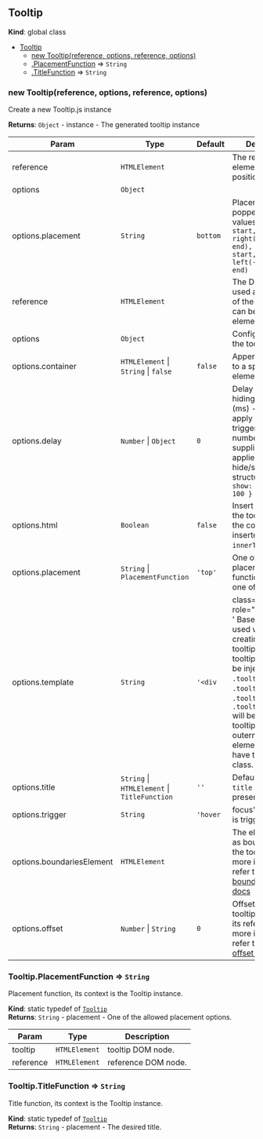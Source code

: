 <a name="Tooltip"></a>

## Tooltip
**Kind**: global class  

* [Tooltip](#Tooltip)
    * [new Tooltip(reference, options, reference, options)](#new_Tooltip_new)
    * [.PlacementFunction](#Tooltip.PlacementFunction) ⇒ <code>String</code>
    * [.TitleFunction](#Tooltip.TitleFunction) ⇒ <code>String</code>

<a name="new_Tooltip_new"></a>

### new Tooltip(reference, options, reference, options)
Create a new Tooltip.js instance

**Returns**: <code>Object</code> - instance - The generated tooltip instance  

| Param | Type | Default | Description |
| --- | --- | --- | --- |
| reference | <code>HTMLElement</code> |  | The reference element used to position the tooltip |
| options | <code>Object</code> |  |  |
| options.placement | <code>String</code> | <code>bottom</code> | Placement of the popper accepted values: `top(-start, -end), right(-start, -end), bottom(-start, -right),      left(-start, -end)` |
| reference | <code>HTMLElement</code> |  | The DOM node used as reference of the tooltip (it can be a jQuery element). |
| options | <code>Object</code> |  | Configuration of the tooltip |
| options.container | <code>HTMLElement</code> &#124; <code>String</code> &#124; <code>false</code> | <code>false</code> | Append the tooltip to a specific element. |
| options.delay | <code>Number</code> &#124; <code>Object</code> | <code>0</code> | Delay showing and hiding the tooltip (ms) - does not apply to manual trigger type.      If a number is supplied, delay is applied to both hide/show.      Object structure is: `{ show: 500, hide: 100 }` |
| options.html | <code>Boolean</code> | <code>false</code> | Insert HTML into the tooltip. If false, the content will inserted with `innerText`. |
| options.placement | <code>String</code> &#124; <code>PlacementFunction</code> | <code>&#x27;top&#x27;</code> | One of the allowed placements, or a function returning one of them. |
| options.template | <code>String</code> | <code>&#x27;&lt;div</code> | class="tooltip" role="tooltip"><div class="tooltip-arrow"></div><div class="tooltip-inner"></div></div>'      Base HTML to used when creating the tooltip.      The tooltip's `title` will be injected into the `.tooltip-inner` or `.tooltip__inner`.      `.tooltip-arrow` or `.tooltip__arrow` will become the tooltip's arrow.      The outermost wrapper element should have the `.tooltip` class. |
| options.title | <code>String</code> &#124; <code>HTMLElement</code> &#124; <code>TitleFunction</code> | <code>&#x27;&#x27;</code> | Default title value if `title` attribute isn't present. |
| options.trigger | <code>String</code> | <code>&#x27;hover</code> | focus'      How tooltip is triggered - click | hover | focus | manual.      You may pass multiple triggers; separate them with a space. `manual` cannot be combined with any other trigger. |
| options.boundariesElement | <code>HTMLElement</code> |  | The element used as boundaries for the tooltip. For more information refer to Popper.js'      [boundariesElement docs](https://popper.js.org/popper-documentation.html) |
| options.offset | <code>Number</code> &#124; <code>String</code> | <code>0</code> | Offset of the tooltip relative to its reference. For more information refer to Popper.js'      [offset docs](https://popper.js.org/popper-documentation.html) |

<a name="Tooltip.PlacementFunction"></a>

### Tooltip.PlacementFunction ⇒ <code>String</code>
Placement function, its context is the Tooltip instance.

**Kind**: static typedef of <code>[Tooltip](#Tooltip)</code>  
**Returns**: <code>String</code> - placement - One of the allowed placement options.  

| Param | Type | Description |
| --- | --- | --- |
| tooltip | <code>HTMLElement</code> | tooltip DOM node. |
| reference | <code>HTMLElement</code> | reference DOM node. |

<a name="Tooltip.TitleFunction"></a>

### Tooltip.TitleFunction ⇒ <code>String</code>
Title function, its context is the Tooltip instance.

**Kind**: static typedef of <code>[Tooltip](#Tooltip)</code>  
**Returns**: <code>String</code> - placement - The desired title.  
